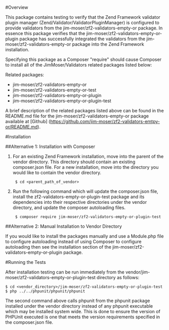 #Overview

This package contains testing to verify that the Zend Framework validator plugin 
manager (Zend/Validator/ValidatorPluginManager) is configured to provide 
validators from the jim-moser/zf2-validators-empty-or package. In essence this 
package verifies that the jim-moser/zf2-validators-empty-or-plugin package has 
successfully integrated the validators from the 
jim-moser/zf2-validators-empty-or package into the Zend Framework installation.

Specifying this package as a Composer "require" should cause Composer to install 
all of the JimMoser/Validators related packages listed below:

Related packages:

* jim-moser/zf2-validators-empty-or
* jim-moser/zf2-validators-empty-or-test
* jim-moser/zf2-validators-empty-or-plugin
* jim-moser/zf2-validators-empty-or-plugin-test
	
A brief description of the related packages listed above can be found in the 
README.md file for the jim-moser/zf2-validators-empty-or package available at 
[Github] (https://github.com/jim-moser/zf2-validators-emtpy-or/README.md). 

#Installation

##Alternative 1: Installation with Composer

1. For an existing Zend Framework installation, move into the parent of the 
	vendor directory. This directory should contain an existing composer.json 
	file. For a new installation, move into the directory you would like to 
	contain the vendor directory.

		$ cd <parent_path_of_vendor>	
	
2. Run the following command which will update the composer.json file, install 
	the zf2-validators-empty-or-plugin-test package and its dependencies into 
	their respective directories under the vendor directory, and update the 
	composer autoloading files.

		$ composer require jim-moser/zf2-validators-empty-or-plugin-test
		
##Alternative 2: Manual Installation to Vendor Directory

If you would like to install the packages manually and use a Module.php file to 
configure autoloading instead of using Composer to configure autoloading then 
see the installation section of the jim-moser/zf2-validators-empty-or-plugin 
package.

#Running the Tests

After installation testing can be run immediately from the 
vendor/jim-moser/zf2-validators-empty-or-plugin-test directory as follows:

	$ cd <vendor_directory>/jim-moser/zf2-validators-empty-or-plugin-test
	$ php ../../phpunit/phpunit/phpunit

The second command above calls phpunit from the phpunit package installed under 
the vendor directory instead of any phpunit executable which may be installed 
system wide. This is done to ensure the version of PHPUnit executed is one that 
meets the version requirements specified in the composer.json file.